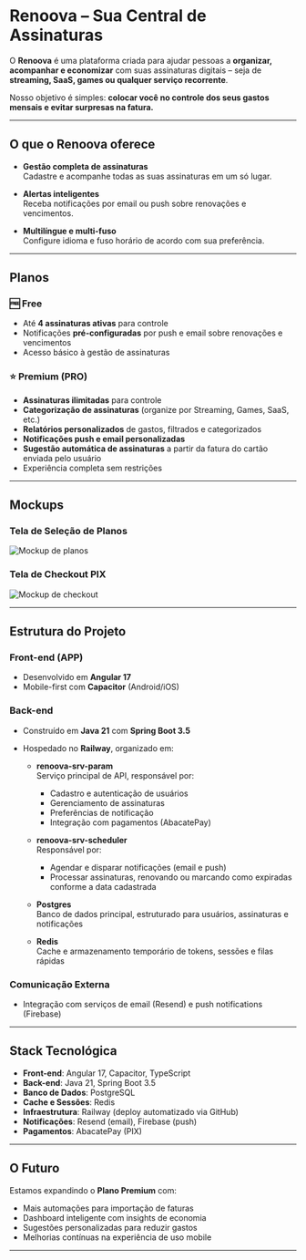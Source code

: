 # Renoova – Sua Central de Assinaturas

O **Renoova** é uma plataforma criada para ajudar pessoas a **organizar, acompanhar e economizar** com suas assinaturas digitais – seja de **streaming, SaaS, games ou qualquer serviço recorrente**.

Nosso objetivo é simples: **colocar você no controle dos seus gastos mensais e evitar surpresas na fatura.**

---

## O que o Renoova oferece

- **Gestão completa de assinaturas**  
  Cadastre e acompanhe todas as suas assinaturas em um só lugar.

- **Alertas inteligentes**  
  Receba notificações por email ou push sobre renovações e vencimentos.

- **Multilíngue e multi-fuso**  
  Configure idioma e fuso horário de acordo com sua preferência.

---

## Planos

### 🆓 Free
- Até **4 assinaturas ativas** para controle
- Notificações **pré-configuradas** por push e email sobre renovações e vencimentos
- Acesso básico à gestão de assinaturas

### ⭐ Premium (PRO)
- **Assinaturas ilimitadas** para controle
- **Categorização de assinaturas** (organize por Streaming, Games, SaaS, etc.)
- **Relatórios personalizados** de gastos, filtrados e categorizados
- **Notificações push e email personalizadas**
- **Sugestão automática de assinaturas** a partir da fatura do cartão enviada pelo usuário
- Experiência completa sem restrições

---

## Mockups

### Tela de Seleção de Planos
![Mockup de planos](https://i.imgur.com/pCCkniI.png)

### Tela de Checkout PIX
![Mockup de checkout](https://i.imgur.com/X6htpMZ.png)

---

## Estrutura do Projeto

### Front-end (APP)

- Desenvolvido em **Angular 17**
- Mobile-first com **Capacitor** (Android/iOS)

### Back-end

- Construído em **Java 21** com **Spring Boot 3.5**
- Hospedado no **Railway**, organizado em:

  - **renoova-srv-param**  
    Serviço principal de API, responsável por:
    - Cadastro e autenticação de usuários
    - Gerenciamento de assinaturas
    - Preferências de notificação
    - Integração com pagamentos (AbacatePay)

  - **renoova-srv-scheduler**  
    Responsável por:
    - Agendar e disparar notificações (email e push)
    - Processar assinaturas, renovando ou marcando como expiradas conforme a data cadastrada

  - **Postgres**  
    Banco de dados principal, estruturado para usuários, assinaturas e notificações

  - **Redis**  
    Cache e armazenamento temporário de tokens, sessões e filas rápidas

### Comunicação Externa

- Integração com serviços de email (Resend) e push notifications (Firebase)

---

## Stack Tecnológica

- **Front-end**: Angular 17, Capacitor, TypeScript
- **Back-end**: Java 21, Spring Boot 3.5
- **Banco de Dados**: PostgreSQL
- **Cache e Sessões**: Redis
- **Infraestrutura**: Railway (deploy automatizado via GitHub)
- **Notificações**: Resend (email), Firebase (push)
- **Pagamentos**: AbacatePay (PIX)

---

## O Futuro

Estamos expandindo o **Plano Premium** com:
- Mais automações para importação de faturas
- Dashboard inteligente com insights de economia
- Sugestões personalizadas para reduzir gastos
- Melhorias contínuas na experiência de uso mobile

---
